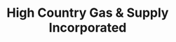 ---
title: "High Country Gas & Supply Incorporated"
url: /grand-junction/high-country-gas-and-supply-incorporated/
shop: gas
---
